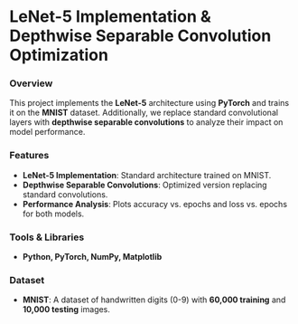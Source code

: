 # LeNet-5 Implementation & Depthwise Separable Convolution Optimization  

### Overview  
This project implements the **LeNet-5** architecture using **PyTorch** and trains it on the **MNIST** dataset. Additionally, we replace standard convolutional layers with **depthwise separable convolutions** to analyze their impact on model performance.  

### Features  
- **LeNet-5 Implementation**: Standard architecture trained on MNIST.  
- **Depthwise Separable Convolutions**: Optimized version replacing standard convolutions.  
- **Performance Analysis**: Plots accuracy vs. epochs and loss vs. epochs for both models.  

### Tools & Libraries  
- **Python, PyTorch, NumPy, Matplotlib**  

### Dataset  
- **MNIST**: A dataset of handwritten digits (0-9) with **60,000 training** and **10,000 testing** images.  

